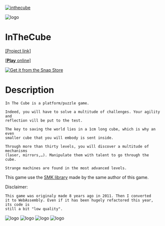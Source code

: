 [![inthecube](https://snapcraft.io/inthecube/badge.svg)](https://snapcraft.io/inthecube)

![logo](https://arthursonzogni.com/InTheCube/carrousel/1.png)

InTheCube
=========

[[Project link]](https://arthursonzogni.com/en/InTheCube/)

[[**Play** online]](https://arthursonzogni.com/InTheCube/play)

[![Get it from the Snap Store](https://snapcraft.io/static/images/badges/en/snap-store-white.svg)](https://snapcraft.io/inthecube)

# Description
~~~
In The Cube is a platform/puzzle game.

Indeed, you will have to solve a multitude of challenges. Your agility and
reflection vill be put to the test.

The key to saving the world lies in a 1cm long cube, which is why an even
smaller cube that you will embody is sent inside.

Through more than thirty levels, you will discover a multitude of mechanisms
(laser, mirrors,…). Manipulate them with talent to go through the cube.

Strange machines are found in the most advanced levels.
~~~

This game use the [SMK library](https://github.com/ArthurSonzogni/smk) made by
the same author of this game.

Disclaimer:
~~~
This game was originaly made 8 years ago in 2011. Then I converted
it to WebAssembly. Even if it has been hugely refactored this year, its code is
still a bit "low quality".
~~~

![logo](https://arthursonzogni.com/InTheCube/carrousel/2.png)
![logo](https://arthursonzogni.com/InTheCube/carrousel/3.png)
![logo](https://arthursonzogni.com/InTheCube/carrousel/4.png)
![logo](https://arthursonzogni.com/InTheCube/carrousel/5.png)

